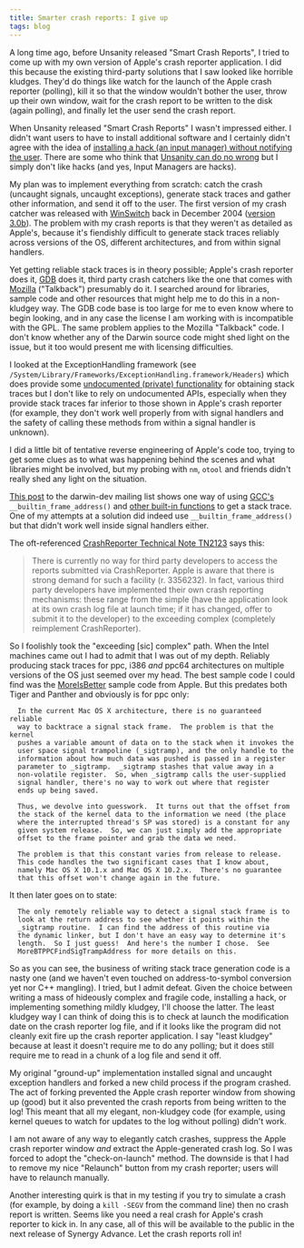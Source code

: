 ```yaml
---
title: Smarter crash reports: I give up
tags: blog
---
```


A long time ago, before Unsanity released "Smart Crash Reports", I tried to come up with my own version of Apple's crash reporter application. I did this because the existing third-party solutions that I saw looked like horrible kludges. They'd do things like watch for the launch of the Apple crash reporter (polling), kill it so that the window wouldn't bother the user, throw up their own window, wait for the crash report to be written to the disk (again polling), and finally let the user send the crash report.

When Unsanity released "Smart Crash Reports" I wasn't impressed either. I didn't want users to have to install additional software and I certainly didn't agree with the idea of [installing a hack (an input manager) without notifying the user](http://daringfireball.net/2006/01/smart_crash_reports). There are some who think that [Unsanity can do no wrong](http://www.drunkenblog.com/drunkenblog-archives/000654.html) but I simply don't like hacks (and yes, Input Managers are hacks).

My plan was to implement everything from scratch: catch the crash (uncaught signals, uncaught exceptions), generate stack traces and gather other information, and send it off to the user. The first version of my crash catcher was released with [WinSwitch](http://wincent.com/a/products/winswitch/) back in December 2004 ([version 3.0b](http://wincent.com/a/products/winswitch/history/)). The problem with my crash reports is that they weren't as detailed as Apple's, because it's fiendishly difficult to generate stack traces reliably across versions of the OS, different architectures, and from within signal handlers.

Yet getting reliable stack traces is in theory possible; Apple's crash reporter does it, [GDB](http://www.gnu.org/software/gdb/) does it, third party crash catchers like the one that comes with [Mozilla](http://www.mozilla.org/) ("Talkback") presumably do it. I searched around for libraries, sample code and other resources that might help me to do this in a non-kludgey way. The GDB code base is too large for me to even know where to begin looking, and in any case the license I am working with is incompatible with the GPL. The same problem applies to the Mozilla "Talkback" code. I don't know whether any of the Darwin source code might shed light on the issue, but it too would present me with licensing difficulties.

I looked at the ExceptionHandling framework (see `/System/Library/Frameworks/ExceptionHandling.framework/Headers`) which does provide some [undocumented (private) functionality](http://www.cocoadev.com/index.pl?StackTraces) for obtaining stack traces but I don't like to rely on undocumented APIs, especially when they provide stack traces far inferior to those shown in Apple's crash reporter (for example, they don't work well properly from with signal handlers and the safety of calling these methods from within a signal handler is unknown).

I did a little bit of tentative reverse engineering of Apple's code too, trying to get some clues as to what was happening behind the scenes and what libraries might be involved, but my probing with `nm`, `otool` and friends didn't really shed any light on the situation.

[This post](http://lists.apple.com/archives/darwin-dev/2005/May/msg00305.html) to the darwin-dev mailing list shows one way of using [GCC's](http://gcc.gnu.org/) `__builtin_frame_address()` and [other built-in functions](http://gcc.gnu.org/onlinedocs/gcc/Return-Address.html) to get a stack trace. One of my attempts at a solution did indeed use `__builtin_frame_address()` but that didn't work well inside signal handlers either.

The oft-referenced [CrashReporter Technical Note TN2123](http://developer.apple.com/technotes/tn2004/tn2123.html) says this:

> There is currently no way for third party developers to access the reports submitted via CrashReporter. Apple is aware that there is strong demand for such a facility (r. 3356232). In fact, various third party developers have implemented their own crash reporting mechanisms: these range from the simple (have the application look at its own crash log file at launch time; if it has changed, offer to submit it to the developer) to the exceeding complex (completely reimplement CrashReporter).

So I foolishly took the "exceeding \[sic\] complex" path. When the Intel machines came out I had to admit that I was out of my depth. Reliably producing stack traces for ppc, i386 _and_ ppc64 architectures on multiple versions of the OS just seemed over my head. The best sample code I could find was the [MoreIsBetter](http://developer.apple.com/samplecode/MoreIsBetter/MoreIsBetter.html) sample code from Apple. But this predates both Tiger and Panther and obviously is for ppc only:

      In the current Mac OS X architecture, there is no guaranteed reliable
      way to backtrace a signal stack frame.  The problem is that the kernel
      pushes a variable amount of data on to the stack when it invokes the
      user space signal trampoline (_sigtramp), and the only handle to the
      information about how much data was pushed is passed in a register
      parameter to _sigtramp.  _sigtramp stashes that value away in a
      non-volatile register.  So, when _sigtramp calls the user-supplied
      signal handler, there's no way to work out where that register
      ends up being saved.

      Thus, we devolve into guesswork.  It turns out that the offset from
      the stack of the kernel data to the information we need (the place
      where the interrupted thread's SP was stored) is a constant for any
      given system release.  So, we can just simply add the appropriate
      offset to the frame pointer and grab the data we need.

      The problem is that this constant varies from release to release.
      This code handles the two significant cases that I know about,
      namely Mac OS X 10.1.x and Mac OS X 10.2.x.  There's no guarantee
      that this offset won't change again in the future.

It then later goes on to state:

      The only remotely reliable way to detect a signal stack frame is to
      look at the return address to see whether it points within the
      _sigtramp routine.  I can find the address of this routine via
      the dynamic linker, but I don't have an easy way to determine it's
      length.  So I just guess!  And here's the number I chose.  See
      MoreBTPPCFindSigTrampAddress for more details on this.

So as you can see, the business of writing stack trace generation code is a nasty one (and we haven't even touched on address-to-symbol conversion yet nor C++ mangling). I tried, but I admit defeat. Given the choice between writing a mass of hideously complex and fragile code, installing a hack, or implementing something mildly kludgey, I'll choose the latter. The least kludgey way I can think of doing this is to check at launch the modification date on the crash reporter log file, and if it looks like the program did not cleanly exit fire up the crash reporter application. I say "least kludgey" because at least it doesn't require me to do any polling; but it does still require me to read in a chunk of a log file and send it off.

My original "ground-up" implementation installed signal and uncaught exception handlers and forked a new child process if the program crashed. The act of forking prevented the Apple crash reporter window from showing up (good) but it also prevented the crash reports from being written to the log! This meant that all my elegant, non-kludgey code (for example, using kernel queues to watch for updates to the log without polling) didn't work.

I am not aware of any way to elegantly catch crashes, suppress the Apple crash reporter window _and_ extract the Apple-generated crash log. So I was forced to adopt the "check-on-launch" method. The downside is that I had to remove my nice "Relaunch" button from my crash reporter; users will have to relaunch manually.

Another interesting quirk is that in my testing if you try to simulate a crash (for example, by doing a `kill -SEGV` from the command line) then no crash report is written. Seems like you need a real crash for Apple's crash reporter to kick in. In any case, all of this will be available to the public in the next release of Synergy Advance. Let the crash reports roll in!
